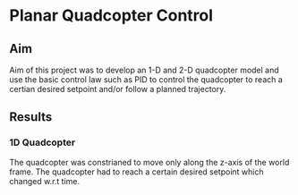 # Planar Quadcopter Control
## Aim
Aim of this project was to develop an 1-D and 2-D quadcopter model and use the basic control law such as PID to control the quadcopter to reach a certian desired setpoint and/or follow a planned trajectory.

## Results
### 1D Quadcopter
The quadcopter was constrianed to move only along the z-axis of the world frame. The quadcopter had to reach a certain desired setpoint which changed w.r.t time.

